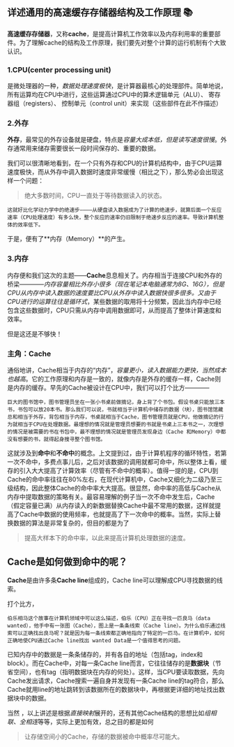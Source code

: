 ## 详述通用的高速缓存存储器结构及工作原理 :books:

**高速缓存存储器**，又称**cache**，是提高计算机工作效率以及内存利用率的重要部件。为了理解cache的结构及工作原理，我们要先对整个计算的运行机制有个大致认识。

### 1.CPU(center processing unit)

是微处理器的一种，*数据处理速度极快*，是计算器最核心的处理部件。简单地说，所有运算均在CPU中进行，这些运算通过CPU中的算术逻辑单元（ALU）、
寄存器组（registers）、
控制单元（control unit）来实现（这些部件在此不作描述）

### 2.外存

**外存**，最常见的外存设备就是硬盘，特点是*容量大成本低，但是读写速度很慢*。外存通常用来储存需要很长一段时间保存的、重要的数据。

我们可以很清晰地看到，在一个只有外存和CPU的计算机结构中，由于CPU运算速度极快，而从外存中调入数据时速度非常缓慢（相比之下），那么势必会出现这样一个问题：
>绝大多数时间，CPU一直处于等待数据读入的状态。

`这就好比化学动力学中的绝速步————从硬盘读入数据成为了计算的绝速步，就算后面一个反应速率（CPU处理速度）有多么快，整个反应的速率仍旧限制于绝速步反应的速率。导致计算机整体的效率低下。`

于是，便有了**内存（Memory）**的产生。

### 3.内存

内存便和我们这次的主题——**Cache**息息相关了。内存相当于连接CPU和外存的桥梁————*内存容量相比外存小很多（现在笔记本电脑通常为8G、16G），但是CPU从内存中读入数据的速度要比CPU从外存中读入数据快很多很多。*又由于CPU进行的运算往往是*循环式*，某些数据的取用将十分频繁，因此当内存中已经包含这些数据时，CPU只需从内存中调用数据即可，从而提高了整体计算速度和效率。

但是这还是不够快！

### 主角：Cache

通俗地讲，Cache相当于内存的“内存”，*容量更小，读入数据能力更快，当然成本也越高*。它的工作原理和内存是一致的，就像内存是外存的缓存一样，Cache则是内存的缓存。早先的Cache被设计在CPU中，我们可以打个比方————

```巨大的图书馆中，图书管理员坐在一张小书桌前做摘记，身上背了个书包。假设书桌只能放三本书，书包可以放20本书。那么我们可以说，书就相当于计算机中储存的数据（块），图书馆馆藏总和相当于外存，背包相当于内存，书桌就相当于Cache，图书管理员就是CPU，他做摘记的行为就相当于CPU在处理数据。最理想的情况就是管理员想要的书就是书桌上三本书之一，次理想的情况是被需要的书在书包中，最不理想的情况就是管理员发现身边（Cache 和Memory）中都没有想要的书，就得起身搜寻整个图书馆。```

这就涉及到**命中**和**不命中**的概念。上文提到过，由于计算机程序的循环特性，若第一次不命中，多费点事儿后，之后对该数据的调用就都可命中，所以整体上看，缓存的引入大大提高了计算效率（尽管有不命中的概率）。值得一提的是，CPU到Cache的命中率往往在80%左右，在现代计算机中，Cache又细化为二级乃至三级结构，因此整体Cache的命中率大大提高。很显然，命中率的高低与Cache从内存中提取数据的策略有关。最容易理解的例子当一次不命中发生后，Cache（假定容量已满）从内存读入的新数据替换Cache中最不常用的数据，这样就提高了Cache中数据的使用频率，也就提高了下一次命中的概率。当然，实际上替换数据的算法是非常复杂的，但目的都是为了
>提高大样本下的命中率，以此来提高计算机处理数据的速度。

## Cache是如何做到命中的呢？

**Cache**是由许多条**Cache line**组成的，Cache line可以理解成CPU寻找数据的线索。

打个比方，

```伯乐相马这个故事在计算机领域中可以这么描述，伯乐（CPU）正在寻找一匹良马（data wanted），他手中有一张图（Cache），图上是一条条线索（Cache line）。为什么伯乐通过线索可以正确找出良马呢？就是因为每一条线索都正确地指向了特定的一匹马。在计算机中，如何正确地使CPU通过Cache line找出 wanted Data是一个值得思考的问题。```


已知内存中的数据是一条条储存的，并有各自的地址（包括tag，index和block）。而在Cache中，对每一条Cache line而言，它往往储存的是**数据块**（节省空间），也有tag（指明数据块在内存的何处）。这样，当CPU要读取数据，先向Cache发出请求，Cache搜索一遍自身并发现有一条Cache line的tag符合，那么Cache就用line的地址跳转到该数据所在的数据块中，再根据更详细的地址找出数据块中的数据。

当然 ，以上讲述是根据*直接映射*展开的，还有其他Cache结构的思想比如*组相联、全相连*等等，实际上更加有效，总之目的都是如何

>让存储空间小的Cache，存储的数据被命中概率尽可能大。
